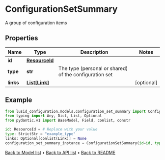 # ConfigurationSetSummary

A group of configuration items
## Properties
Name | Type | Description | Notes
------------ | ------------- | ------------- | -------------
**id** | [**ResourceId**](ResourceId.md) |  | 
**type** | **str** | The type (personal or shared) of the configuration set | 
**links** | [**List[Link]**](Link.md) |  | [optional] 
## Example

```python
from lusid_configuration.models.configuration_set_summary import ConfigurationSetSummary
from typing import Any, Dict, List, Optional
from pydantic.v1 import BaseModel, Field, conlist, constr

id: ResourceId = # Replace with your value
type: StrictStr = "example_type"
links: Optional[conlist(Link)] = None
configuration_set_summary_instance = ConfigurationSetSummary(id=id, type=type, links=links)

```

[Back to Model list](../README.md#documentation-for-models) &#8226; [Back to API list](../README.md#documentation-for-api-endpoints) &#8226; [Back to README](../README.md)

